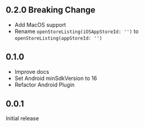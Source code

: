 ## 0.2.0 Breaking Change
- Add MacOS support
- Rename `openStoreListing(iOSAppStoreId: '')` to `openStoreListing(appStoreId: '')` 

## 0.1.0
- Improve docs
- Set Android minSdkVersion to 16
- Refactor Android Plugin

## 0.0.1
Initial release
